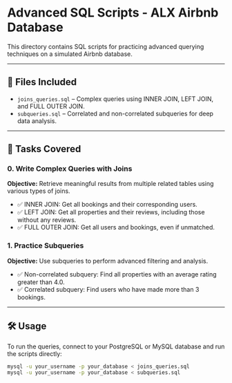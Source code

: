 # Advanced SQL Scripts - ALX Airbnb Database

This directory contains SQL scripts for practicing advanced querying techniques on a simulated Airbnb database.

---

## 📄 Files Included

- `joins_queries.sql` – Complex queries using INNER JOIN, LEFT JOIN, and FULL OUTER JOIN.
- `subqueries.sql` – Correlated and non-correlated subqueries for deep data analysis.

---

## 📌 Tasks Covered

### 0. Write Complex Queries with Joins

**Objective:** Retrieve meaningful results from multiple related tables using various types of joins.

- ✅ INNER JOIN: Get all bookings and their corresponding users.
- ✅ LEFT JOIN: Get all properties and their reviews, including those without any reviews.
- ✅ FULL OUTER JOIN: Get all users and bookings, even if unmatched.

### 1. Practice Subqueries

**Objective:** Use subqueries to perform advanced filtering and analysis.

- ✅ Non-correlated subquery: Find all properties with an average rating greater than 4.0.
- ✅ Correlated subquery: Find users who have made more than 3 bookings.

---

## 🛠️ Usage

To run the queries, connect to your PostgreSQL or MySQL database and run the scripts directly:

```bash
mysql -u your_username -p your_database < joins_queries.sql
mysql -u your_username -p your_database < subqueries.sql
